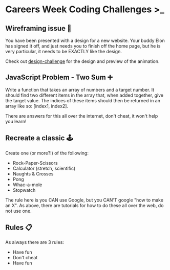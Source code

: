 # Careers Week Coding Challenges >\_

## Wireframing issue 🚀

You have been presented with a design for a new website. Your buddy Elon has signed it off, and just needs you to finish off the home page, but he is very particular, it needs to be EXACTLY like the design.

Check out [design-challenge](/design-challenge/) for the design and preview of the animation.

## JavaScript Problem - Two Sum ➕

Write a function that takes an array of numbers and a target number. It should find two different items in the array that, when added together, give the target value. The indices of these items should then be returned in an array like so: [index1, index2].

There are answers for this all over the internet, don't cheat, it won't help you learn!

## Recreate a classic 🕹️

Create one (or more?!) of the following:

- Rock-Paper-Scissors
- Calculator (stretch, scientific)
- Naughts & Crosses
- Pong
- Whac-a-mole
- Stopwatch

The rule here is you CAN use Google, but you CAN'T google "how to make an X". As above, there are tutorials for how to do these all over the web, do not use one.

## Rules 📋

As always there are 3 rules:

- Have fun
- Don't cheat
- Have fun
